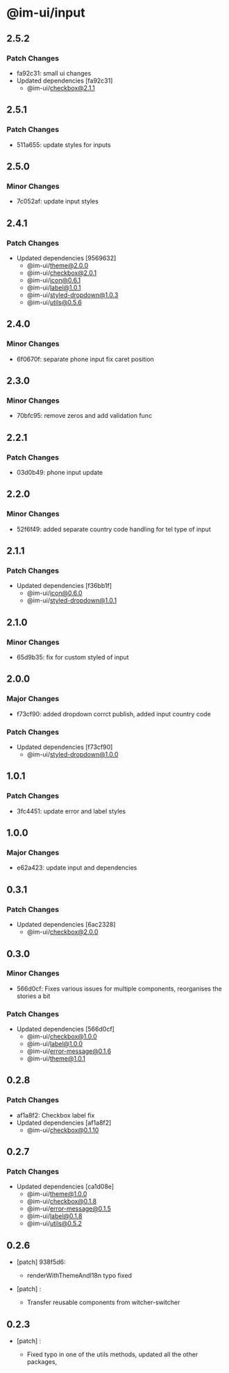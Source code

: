 # @im-ui/input

## 2.5.2

### Patch Changes

- fa92c31: small ui changes
- Updated dependencies [fa92c31]
  - @im-ui/checkbox@2.1.1

## 2.5.1

### Patch Changes

- 511a655: update styles for inputs

## 2.5.0

### Minor Changes

- 7c052af: update input styles

## 2.4.1

### Patch Changes

- Updated dependencies [9569632]
  - @im-ui/theme@2.0.0
  - @im-ui/checkbox@2.0.1
  - @im-ui/icon@0.6.1
  - @im-ui/label@1.0.1
  - @im-ui/styled-dropdown@1.0.3
  - @im-ui/utils@0.5.6

## 2.4.0

### Minor Changes

- 6f0670f: separate phone input fix caret position

## 2.3.0

### Minor Changes

- 70bfc95: remove zeros and add validation func

## 2.2.1

### Patch Changes

- 03d0b49: phone input update

## 2.2.0

### Minor Changes

- 52f6f49: added separate country code handling for tel type of input

## 2.1.1

### Patch Changes

- Updated dependencies [f36bb1f]
  - @im-ui/icon@0.6.0
  - @im-ui/styled-dropdown@1.0.1

## 2.1.0

### Minor Changes

- 65d9b35: fix for custom styled of input

## 2.0.0

### Major Changes

- f73cf90: added dropdown corrct publish, added input country code

### Patch Changes

- Updated dependencies [f73cf90]
  - @im-ui/styled-dropdown@1.0.0

## 1.0.1

### Patch Changes

- 3fc4451: update error and label styles

## 1.0.0

### Major Changes

- e62a423: update input and dependencies

## 0.3.1

### Patch Changes

- Updated dependencies [6ac2328]
  - @im-ui/checkbox@2.0.0

## 0.3.0

### Minor Changes

- 566d0cf: Fixes various issues for multiple components, reorganises the stories a bit

### Patch Changes

- Updated dependencies [566d0cf]
  - @im-ui/checkbox@1.0.0
  - @im-ui/label@1.0.0
  - @im-ui/error-message@0.1.6
  - @im-ui/theme@1.0.1

## 0.2.8

### Patch Changes

- af1a8f2: Checkbox label fix
- Updated dependencies [af1a8f2]
  - @im-ui/checkbox@0.1.10

## 0.2.7

### Patch Changes

- Updated dependencies [ca1d08e]
  - @im-ui/theme@1.0.0
  - @im-ui/checkbox@0.1.8
  - @im-ui/error-message@0.1.5
  - @im-ui/label@0.1.8
  - @im-ui/utils@0.5.2

## 0.2.6

- [patch] 938f5d6:

  - renderWithThemeAndI18n typo fixed

- [patch] :

  - Transfer reusable components from witcher-switcher

## 0.2.3

- [patch] :

  - Fixed typo in one of the utils methods, updated all the other packages,
